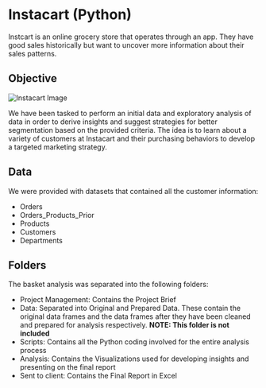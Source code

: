 # Instacart (Python)

Instcart is an online grocery store that operates through an app. They have good sales historically but want to uncover more information about their sales patterns.


## Objective 
![Instacart Image](https://github.com/jayson91/Instacart-Python-/assets/104707574/9159bbd8-a1a3-4275-beeb-38f53e5475b0)


We have been tasked to perform an initial data and exploratory analysis of data in order to derive insights and suggest strategies for better segmentation based on the provided criteria. The idea is to learn about a variety of customers at Instacart and their purchasing behaviors to develop a targeted marketing strategy.


## Data

We were provided with datasets that contained all the customer information:

  - Orders
  - Orders_Products_Prior
  - Products
  - Customers
  - Departments

## Folders

The basket analysis was separated into the following folders:

   - Project Management: Contains the Project Brief
   - Data: Separated into Original and Prepared Data. These contain the original data frames and the data frames after they have been cleaned and prepared for analysis respectively. **NOTE: This folder is not included**
   - Scripts: Contains all the Python coding involved for the entire analysis process
   - Analysis: Contains the Visualizations used for developing insights and presenting on the final report
   - Sent to client: Contains the Final Report in Excel
